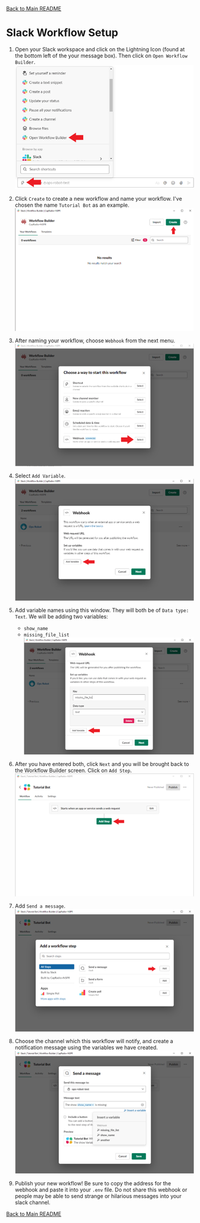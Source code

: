 [Back to Main README](../README.md#capradio-weekend-programming-bot)

# Slack Workflow Setup

1. Open your Slack workspace and click on the Lightning Icon (found at the bottom left of the your message box). Then click on `Open Workflow Builder`. 
![Click on Lightning Icon and then click on Open Workflow Builder](../images/access_workflow_builder.png)

1. Click `Create` to create a new workflow and name your workflow. I've chosen the name `Tutorial Bot` as an example.
![Click Create to create a new workflow.](../images/create_workflow.png)

1. After naming your workflow, choose `Webhook` from the next menu. 
![Select Webhook Workflow](../images/select_webhook_workflow.png)

1. Select `Add Variable`.
![Add Variables](../images/add_variables.png)

1. Add variable names using this window. They will both be of `Data type: Text`. We will be adding two variables:
    - `show_name`
    - `missing_file_list`
![Add both variables](../images/create_keys.png)

1. After you have entered both, click `Next` and you will be brought back to the Workflow Builder screen. Click on `Add Step`.
![Add Step](../images/workflow_add_step.png)

1. Add `Send a message`.
![Send a message](../images/add_send_message.png)

1. Choose the channel which this workflow will notify, and create a notification message using the variables we have created.
![Build your message using the variables](../images/build_message.png)

1. Publish your new workflow! Be sure to copy the address for the webhook and paste it into your `.env` file. Do not share this webhook or people may be able to send strange or hilarious messages into your slack channel. 

[Back to Main README](../README.md#capradio-weekend-programming-bot)
